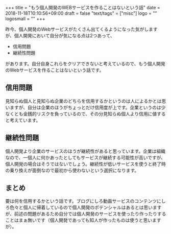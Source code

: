 +++
title = "もう個人開発のWEBサービスを作ることはないという話"
date = 2018-11-18T10:10:56+09:00
draft = false
"text/tags" = ["misc"]
logo = ""
logosmall = ""
+++

昨今、個人開発のWebサービスがたくさん出てくるようになった気がしますが、個人開発において自分が気になる点は2つあって、

- 信用問題
- 継続性問題

があります。自分自身これらをクリアできないと考えているので、もう個人開発のWebサービスを作ることはないという話です。

## 信用問題

見知らぬ個人と見知らぬ企業のどちらを信用するかというのは人によるかとは思いますが、自分は企業のほうがちょっとだけ信用度が上です。企業というのは少なくとも金銭的リスクを負っているので、その分見知らぬ個人より信用に値すると考えています。

## 継続性問題

個人開発より企業のサービスのほうが継続性があると思っています。企業は組織なので、一個人に何かあったとしてもサービスが継続する可能性が高いですが、個人開発の場合はそうではないでしょう。継続性が低いサービスを使うと終了時の乗り換えが面倒なので最初から使わないという選択になります。

## まとめ

要は何を信用するかという話です。ブログにしろ動画サービスのコンテンツにしろ色々と個人に帰着しているので個人開発のポテンシャルはあるとは思いますが、前述の問題があるため自分では個人開発のサービスを使ったり作ったりすることはまぁ無いです（個人開発であっても知人が作ったものは使うと思いますが）。
